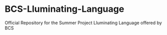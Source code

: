 # BCS-Lluminating-Language
Official Repository for the Summer Project Lluminating Language offered by BCS
